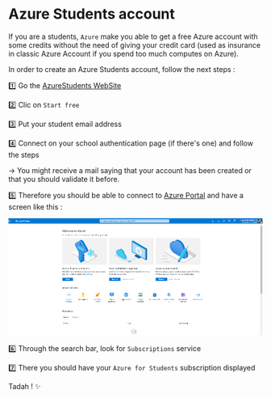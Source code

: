 # Azure Students account

If you are a students, `Azure` make you able to get a free Azure account with some credits without the need of giving your credit card (used as insurance in classic Azure Account if you spend too much computes on Azure).

In order to create an Azure Students account, follow the next steps : 

:one: Go the [AzureStudents WebSite](https://azure.microsoft.com/free/students/)

:two: Clic on `Start free`

:three: Put your student email address

:four: Connect on your school authentication page (if there's one) and follow the steps

&rarr; You might receive a mail saying that your account has been created or that you should validate it before.

:five: Therefore you should be able to connect to [Azure Portal](https://portal.azure.com/#home) and have a screen like this : 

![azure_portal](./assets/azure_portal.png)

:six: Through the search bar, look for `Subscriptions` service

:seven: There you should have your `Azure for Students` subscription displayed

Tadah ! :sparkles: